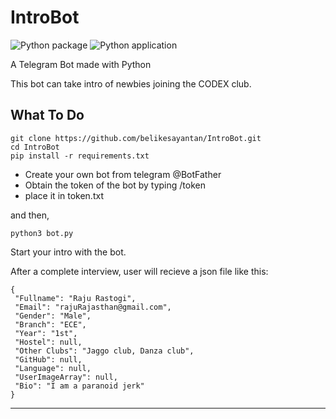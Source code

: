 # IntroBot

![Python package](https://github.com/belikesayantan/IntroBot/workflows/Python%20package/badge.svg)
![Python application](https://github.com/belikesayantan/IntroBot/workflows/Python%20application/badge.svg)

A Telegram Bot made with Python

This bot can take intro of newbies joining the CODEX club.

## What To Do

```
git clone https://github.com/belikesayantan/IntroBot.git
cd IntroBot
pip install -r requirements.txt
```

- Create your own bot from telegram @BotFather
- Obtain the token of the bot by typing /token
- place it in token.txt

and then, 

~~~
python3 bot.py
~~~

Start your intro with the bot.

After a complete interview, user will recieve a json file like this:

    {
     "Fullname": "Raju Rastogi",
     "Email": "rajuRajasthan@gmail.com",
     "Gender": "Male",
     "Branch": "ECE",
     "Year": "1st",
     "Hostel": null,
     "Other Clubs": "Jaggo club, Danza club",
     "GitHub": null,
     "Language": null,
     "UserImageArray": null,
     "Bio": "I am a paranoid jerk"
    }

---
